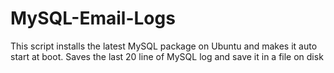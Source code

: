 # MySQL-Email-Logs
This script installs the latest MySQL package on Ubuntu and makes it auto start at boot. 
Saves the last 20 line of MySQL log and save it in a file on disk
